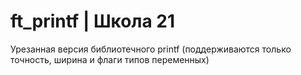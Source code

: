 # ft_printf | Школа 21

Урезанная версия библиотечного printf (поддерживаются только точность, ширина и флаги типов переменных)
